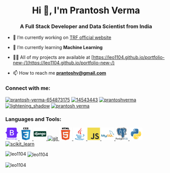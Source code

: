 <h1 align="center">Hi 👋, I'm Prantosh Verma</h1>
<h3 align="center">A Full Stack Developer and Data Scientist from India</h3>

- 🔭 I’m currently working on [TRF official website]((https://github.com/pyANSH/TRF-Website))

- 🌱 I’m currently learning **Machine Learning**

- 👨‍💻 All of my projects are available at [https://leo1104.github.io/portfolio-new-/](https://leo1104.github.io/portfolio-new-/)

- 📫 How to reach me **prantoshv@gmail.com**

<h3 align="left">Connect with me:</h3>
<p align="left">
<a href="https://linkedin.com/in/prantosh-verma-654873175" target="blank"><img align="center" src="https://cdn.jsdelivr.net/npm/simple-icons@3.0.1/icons/linkedin.svg" alt="prantosh-verma-654873175" height="30" width="40" /></a>
<a href="https://stackoverflow.com/users/14543443" target="blank"><img align="center" src="https://cdn.jsdelivr.net/npm/simple-icons@3.0.1/icons/stackoverflow.svg" alt="14543443" height="30" width="40" /></a>
<a href="https://kaggle.com/prantoshverma" target="blank"><img align="center" src="https://cdn.jsdelivr.net/npm/simple-icons@3.0.1/icons/kaggle.svg" alt="prantoshverma" height="30" width="40" /></a>
<a href="https://instagram.com/lightening_shadow" target="blank"><img align="center" src="https://cdn.jsdelivr.net/npm/simple-icons@3.0.1/icons/instagram.svg" alt="lightening_shadow" height="30" width="40" /></a>
<a href="https://www.youtube.com/c/prantosh verma" target="blank"><img align="center" src="https://cdn.jsdelivr.net/npm/simple-icons@3.0.1/icons/youtube.svg" alt="prantosh verma" height="30" width="40" /></a>
</p>

<h3 align="left">Languages and Tools:</h3>
<p align="left"> <a href="https://getbootstrap.com" target="_blank"> <img src="https://raw.githubusercontent.com/devicons/devicon/master/icons/bootstrap/bootstrap-plain-wordmark.svg" alt="bootstrap" width="40" height="40"/> </a> <a href="https://www.w3schools.com/css/" target="_blank"> <img src="https://raw.githubusercontent.com/devicons/devicon/master/icons/css3/css3-original-wordmark.svg" alt="css3" width="40" height="40"/> </a> <a href="https://www.djangoproject.com/" target="_blank"> <img src="https://raw.githubusercontent.com/devicons/devicon/master/icons/django/django-original.svg" alt="django" width="40" height="40"/> </a> <a href="https://git-scm.com/" target="_blank"> <img src="https://www.vectorlogo.zone/logos/git-scm/git-scm-icon.svg" alt="git" width="40" height="40"/> </a> <a href="https://www.w3.org/html/" target="_blank"> <img src="https://raw.githubusercontent.com/devicons/devicon/master/icons/html5/html5-original-wordmark.svg" alt="html5" width="40" height="40"/> </a> <a href="https://www.java.com" target="_blank"> <img src="https://raw.githubusercontent.com/devicons/devicon/master/icons/java/java-original.svg" alt="java" width="40" height="40"/> </a> <a href="https://developer.mozilla.org/en-US/docs/Web/JavaScript" target="_blank"> <img src="https://raw.githubusercontent.com/devicons/devicon/master/icons/javascript/javascript-original.svg" alt="javascript" width="40" height="40"/> </a> <a href="https://www.mysql.com/" target="_blank"> <img src="https://raw.githubusercontent.com/devicons/devicon/master/icons/mysql/mysql-original-wordmark.svg" alt="mysql" width="40" height="40"/> </a> <a href="https://www.postgresql.org" target="_blank"> <img src="https://raw.githubusercontent.com/devicons/devicon/master/icons/postgresql/postgresql-original-wordmark.svg" alt="postgresql" width="40" height="40"/> </a> <a href="https://www.python.org" target="_blank"> <img src="https://raw.githubusercontent.com/devicons/devicon/master/icons/python/python-original.svg" alt="python" width="40" height="40"/> </a> <a href="https://scikit-learn.org/" target="_blank"> <img src="https://upload.wikimedia.org/wikipedia/commons/0/05/Scikit_learn_logo_small.svg" alt="scikit_learn" width="40" height="40"/> </a> </p>

<p><img align="left" src="https://github-readme-stats.vercel.app/api/top-langs?username=leo1104&show_icons=true&theme=dark&locale=en&layout=compact" alt="leo1104" /></p>

<p>&nbsp;<img align="center" src="https://github-readme-stats.vercel.app/api?username=leo1104&show_icons=true&theme=dark&locale=en" alt="leo1104" /></p>

<p><img align="center" src="https://github-readme-streak-stats.herokuapp.com/?user=leo1104&theme=dark" alt="leo1104" /></p>
